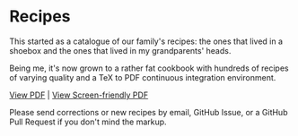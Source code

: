 # Recipes
This started as a catalogue of our family's recipes: the ones that lived in a shoebox and the ones that lived in my grandparents' heads.

Being me, it's now grown to a rather fat cookbook with hundreds of recipes of varying quality and a TeX to PDF continuous integration environment.

[View PDF](http://artefacts.masella.name/Recipe.pdf) | [View Screen-friendly PDF](http://artefacts.masella.name/RecipeEbook.pdf)

Please send corrections or new recipes by email, GitHub Issue, or a GitHub Pull Request if you don't mind the markup.
